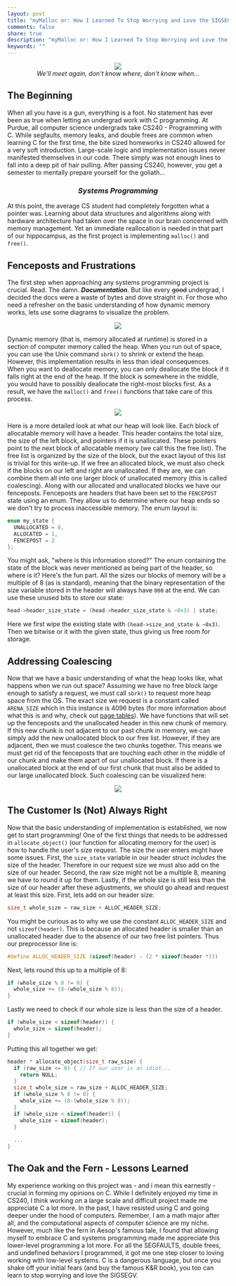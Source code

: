 ```yaml
---
layout: post
title: "myMalloc or: How I Learned To Stop Worrying and Love the SIGSEGV"
comments: false
share: true
description: "myMalloc or: How I Learned To Stop Worrying and Love the SIGSEGV"
keywords: ""
---
```

<p align = "center">
  <img src = "../../assets/images/explosion.gif">
  <br>
  <em>We'll meet again, don't know where, don't know when...</em>
</p>

## The Beginning

When all you have is a gun, everything is a foot. No statement has ever been as true when letting an undergrad work with C programming. At Purdue, all computer science undergrads take CS240 - Programming with C. While segfaults, memory leaks, and double frees are common when learning C for the first time, the bite sized homeworks in CS240 allowed for a very soft introduction. Large-scale logic and implementation issues never manifested themselves in our code. There simply was not enough lines to fall into a deep pit of hair pulling. After passing CS240, however, you get a semester to mentally prepare yourself for the goliath...

<h3 align = "center"><em>Systems Programming</em></h3>

At this point, the average CS student had completely forgotten what a pointer was. Learning about data structures and algorithms along with hardware architecture had taken over the space in our brain concerned with memory management. Yet an immediate reallocation is needed in that part of our hippocampus, as the first project is implementing `malloc()` and `free()`.

## Fenceposts and Frustrations

The first step when approaching any systems programming project is crucial. Read. The damn. ***Documentation***. But like every ~~good~~ undergrad, I decided the docs were a waste of bytes and dove straight in. For those who need a refresher on the basic understanding of how dynamic memory works, lets use some diagrams to visualize the problem.

<p align = "center">
  <img src = "../../assets/images/sbrk.png">
</p>

Dynamic memory (that is, memory allocated at runtime) is stored in a section of computer memory called the heap. When you run out of space, you can use the Unix command `sbrk()` to shrink or extend the heap. However, this implementation results in less than ideal consequences. When you want to deallocate memory, you can only deallocate the block if it falls right at the end of the heap. If the block is somewhere in the middle, you would have to possibly deallocate the right-most blocks first. As a result, we have the `malloc()` and `free()` functions that take care of this process.

<p align = "center">
  <img src = "../../assets/images/blocks.png">
</p>

Here is a more detailed look at what our heap will look like. Each block of allocatable memory will have a header. This header contains the total size, the size of the left block, and pointers if it is unallocated. These pointers point to the next block of allocatable memory (we call this the free list). The free list is organized by the size of the block, but the exact layout of this list is trivial for this write-up. If we free an allocated block, we must also check if the blocks on our left and right are unallocated. If they are, we can combine them all into one larger block of unallocated memory (this is called coalescing). Along with our allocated and unallocated blocks we have our fenceposts. Fenceposts are headers that have been set to the `FENCEPOST` state using an enum. They allow us to determine where our heap ends so we don't try to process inaccessible memory. The enum layout is:
```c++
enum my_state {
  UNALLOCATED = 0,
  ALLOCATED = 1,
  FENCEPOST = 2
};
```
You might ask, "where is this information stored?" The enum containing the state of the block was never mentioned as being part of the header, so where is it? Here's the fun part. All  the sizes our blocks of memory will be a multiple of 8 (as is standard), meaning that the binary representation of the size variable stored in the header will always have `000` at the end. We can use these unused bits to store our state:

```c++
head->header_size_state = (head->header_size_state & ~0x3) | state;
```
Here we first wipe the existing state with `(head->size_and_state & ~0x3)`. Then we bitwise or it with the given state, thus giving us free room for storage.


## Addressing Coalescing

Now that we have a basic understanding of what the heap looks like, what happens when we run out space? Assuming we have no free block large enough to satisfy a request, we must call `sbrk()` to request more heap space from the OS. The exact size we request is a constant called `ARENA_SIZE` which in this instance is 4096 bytes (for more information about what this is and why, check out [page tables](https://en.wikipedia.org/wiki/Page_table)). We have functions that will set up the fenceposts and the unallocated header in this new chunk of memory. If this new chunk is not adjacent to our past chunk in memory, we can simply add the new unallocated block to our free list. However, if they are adjacent, then we must coalesce the two chunks together. This means we must get rid of the fenceposts that are touching each other in the middle of our chunk and make them apart of our unallocated block. If there is a unallocated block at the end of our first chunk that must also be added to our large unallocated block. Such coalescing can be visualized here:

<p align = "center">
  <img src = "../../assets/images/coal.png">
</p>

## The Customer Is (Not) Always Right

Now that the basic understanding of implementation is established, we now get to start programming! One of the first things that needs to be addressed in `allocate_object()` (our function for allocating memory for the user) is how to handle the user's size request. The size the user enters might have some issues. First, the `size_state` variable in our header struct *includes* the size of the header. Therefore in our request size we must also add on the size of our header. Second, the raw size might not be a multiple 8, meaning we have to round it up for them. Lastly, if the whole size is still less than the size of our header after these adjustments, we should go ahead and request at least this size. First, lets add on our header size:

```c++
size_t whole_size = raw_size + ALLOC_HEADER_SIZE;
```

You might be curious as to why we use the constant `ALLOC_HEADER_SIZE` and not `sizeof(header)`. This is because an allocated header is smaller than an unallocated header due to the absence of our two free list pointers. Thus our preprocessor line is:

```c++
#define ALLOC_HEADER_SIZE (sizeof(header) - (2 * sizeof(header *)))
```
Next, lets round this up to a multiple of 8:

```c++
if (whole_size % 8 != 0) {
  whole_size += (8-(whole_size % 8));
}
```
Lastly we need to check if our whole size is less than the size of a header.

```c++
if (whole_size < sizeof(header)) {
  whole_size = sizeof(header);
}
```

Putting this all together we get:

```c++
header * allocate_object(size_t raw_size) {
  if (raw_size <= 0) { // If our user is an idiot...
    return NULL;
  }
  size_t whole_size = raw_size + ALLOC_HEADER_SIZE;
  if (whole_size % 8 != 0) {
    whole_size += (8-(whole_size % 8));
  }
  if (whole_size < sizeof(header)) {
    whole_size = sizeof(header);
  }
  
  ...
}
```

## The Oak and the Fern - Lessons Learned

My experience working on this project was - and i mean this earnestly - crucial in forming my opinions on C. While I definitely enjoyed my time in CS240, I think working on a large scale and difficult project made me appreciate C a lot more. In the past, I have resisted using C and going deeper under the hood of computers. Remember, I am a math major after all, and the computational aspects of computer science are my niche. However, much like the fern in Aesop's famous tale, I found that allowing myself to embrace C and systems programming made me appreciate this lower-level programming a lot more. For all the SEGFAULTS, double frees, and undefined behaviors I programmed, it got me one step closer to loving working with low-level systems. C is a dangerous language, but once you shake off your initial fears (and buy the famous K&R book), you too can learn to stop worrying and love the SIGSEGV.